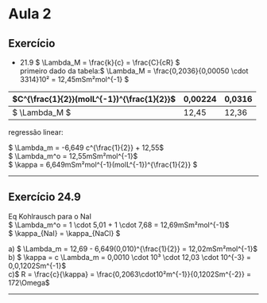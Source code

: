 # Aula 2
## Exercício
- 21.9 
$ \Lambda_M  = \frac{k}{c} = \frac{C}{cR} $ <br> primeiro dado da tabela:$ \Lambda_M  = \frac{0,2036}{0,00050 \cdot 3314}10² = 12,45mSm²mol^{-1} $

| $C^{\frac{1}{2}}(molL^{-1})^{\frac{1}{2}}$ | 0,00224 |0,0316|
| ----------- | ----------- | ----------- |
| $ \Lambda_M $ | 12,45 | 12,36 |

regressão linear:

$ \Lambda_m = -6,649 c^{\frac{1}{2}} + 12,55$ <br> 
$ \Lambda_m^o = 12,55mSm²mol^{-1}$ <br>
$ \kappa = 6,649mSm²mol^{-1}(molL^{-1})^{\frac{1}{2}} $

---

## Exercício 24.9

Eq Kohlrausch para o NaI <br>
$ \Lambda_m^o = 1 \cdot 5,01 + 1 \cdot 7,68 = 12,69mSm²mol^{-1}$ <br>
$ \kappa_{NaI} = \kappa_{NaCl} $

a) $ \Lambda_m = 12,69 - 6,649(0,010)^{\frac{1}{2}} = 12,02mSm²mol^{-1}$ <br>
b) $ \kappa = c \Lambda_m = 0,0010 \cdot 10³ \cdot 12,03 \cdot 10^{-3} = 0,0,1202Sm^{-1}$ <br>
c)$ R = \frac{c}{\kappa} = \frac{0,2063\cdot10²m^{-1}}{0,1202Sm^{-2}} = 172\Omega$ <br>

---


 
